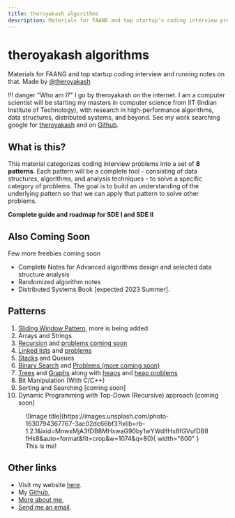 ```yaml
---
title: theroyakash algorithms
description: Materials for FAANG and top startup's coding interview preparation and running notes on that.
---
```


# theroyakash algorithms

Materials for FAANG and top startup coding interview and running notes on that. Made by [@theroyakash](https://www.theroyakash.com)

!!! danger "Who am I?"
    I go by theroyakash on the internet. I am a computer scientist will be starting my masters in computer science from IIT (Indian Institute of Technology), with research in high-performance algorithms, data structures, distributed systems, and beyond. See my work searching google for [theroyakash](https://g.co/kgs/Yx9DpE) and on [Github](https://github.com/theroyakash).

## What is this?
This material categorizes coding interview problems into a set of **8 patterns**. Each pattern will be a complete tool - consisting of data structures, algorithms, and analysis techniques - to solve a specific category of problems. The goal is to build an understanding of the underlying pattern so that we can apply that pattern to solve other problems.

**Complete guide and roadmap for SDE I and SDE II**

## Also Coming Soon

Few more freebies coming soon

- Complete Notes for Advanced algorithms design and selected data structure analysis
- Randomized algorithm notes
- Distributed Systems Book [expected 2023 Summer].

## Patterns

1. [Sliding Window Pattern](https://algorithms.theroyakash.com/arrays/sliding-window/), more is being added.
2. Arrays and Strings
3. [Recursion](https://algorithms.theroyakash.com/recursion/intro/) and [problems coming soon](https://algorithms.theroyakash.com/recursion/problems/)
4. [Linked lists](https://algorithms.theroyakash.com/LinkedLists/stl-usage/) and [problems](https://algorithms.theroyakash.com/LinkedLists/problems/)
5. [Stacks](https://algorithms.theroyakash.com/stacks/usage/) and Queues
6. [Binary Search](https://algorithms.theroyakash.com/bss/) and [Problems (more coming soon)](https://algorithms.theroyakash.com/otherbinarysearch-problems/)
7. [Trees](https://algorithms.theroyakash.com/trees/implementation/) and [Graphs](https://algorithms.theroyakash.com/graph/usage/) along with [heaps](https://algorithms.theroyakash.com/heaps/heap-pq/) and [heap problems](https://algorithms.theroyakash.com/heaps/problems/)
8. Bit Manipulation (With C/C++)
9. Sorting and Searching [coming soon]
10. Dynamic Programming with Top-Down (Recursive) approach [coming soon]

<figure markdown>
  ![Image title](https://images.unsplash.com/photo-1630794367767-3ac02dc66bf3?ixlib=rb-1.2.1&ixid=MnwxMjA3fDB8MHxwaG90by1wYWdlfHx8fGVufDB8fHx8&auto=format&fit=crop&w=1074&q=80){ width="600" }
  <figcaption>This is me!</figcaption>
</figure>

## **Other links**
- Visit my website [here](https://theroyakash.com/).
- My [Github](https://github.com/theroyakash),
- [More about me](https://theroyakash.com/about/),
- [Send me an email](mailto:hey@theroyakash.com).